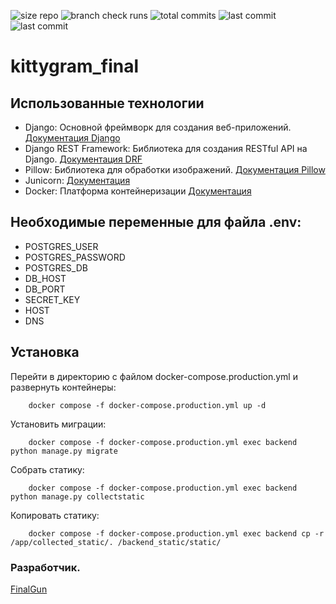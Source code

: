 ![size repo](https://img.shields.io/github/repo-size/FinalGun/kittygram_final)
![branch check runs](https://img.shields.io/github/check-runs/FinalGun/kittygram_final/main)
![total commits](https://img.shields.io/github/commit-activity/t/FinalGun/kittygram_final)
![last commit](https://img.shields.io/github/last-commit/FinalGun/kittygram_final)
![last commit](https://github.com/FinalGun/kittygram_final/actions/workflows/main.yml/badge.svg)



#  kittygram_final

## Использованные технологии

- Django: Основной фреймворк для создания веб-приложений. [Документация Django](https://www.djangoproject.com/)
- Django REST Framework: Библиотека для создания RESTful API на Django. [Документация DRF](https://www.django-rest-framework.org/)
- Pillow: Библиотека для обработки изображений. [Документация Pillow](https://pillow.readthedocs.io/en/stable/)
- Junicorn: [Документация](https://docs.gunicorn.org/en/stable/settings.html)
- Docker: Платформа контейнеризации [Документация](https://docs.docker.com/)

## Необходимые переменные для файла .env:

- POSTGRES_USER
- POSTGRES_PASSWORD
- POSTGRES_DB
- DB_HOST
- DB_PORT
- SECRET_KEY
- HOST
- DNS

## Установка

Перейти в директорию с файлом docker-compose.production.yml и развернуть контейнеры:
```
    docker compose -f docker-compose.production.yml up -d
```    
Установить миграции:    
```
    docker compose -f docker-compose.production.yml exec backend python manage.py migrate
```
Собрать статику:
```
    docker compose -f docker-compose.production.yml exec backend python manage.py collectstatic
```
Копировать статику:    
```
    docker compose -f docker-compose.production.yml exec backend cp -r /app/collected_static/. /backend_static/static/
```
### Разработчик.
[FinalGun](https://github.com/FinalGun)
